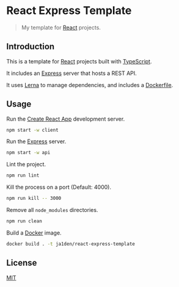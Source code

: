 # React Express Template

> My template for [React](https://reactjs.org/) projects.

## Introduction

This is a template for [React](https://reactjs.org/) projects built with [TypeScript](https://www.typescriptlang.org/).

It includes an [Express](https://expressjs.com/) server that hosts a REST API.

It uses [Lerna](https://lerna.js.org/) to manage dependencies, and includes a [Dockerfile](Dockerfile).

## Usage

Run the [Create React App](https://create-react-app.dev/) development server.

```sh
npm start -w client
```

Run the [Express](https://expressjs.com/) server.

```sh
npm start -w api
```

Lint the project.

```sh
npm run lint
```

Kill the process on a port (Default: 4000).

```sh
npm run kill -- 3000
```

Remove all `node_modules` directories.

```sh
npm run clean
```

Build a [Docker](https://www.docker.com/) image.

```sh
docker build . -t ja1den/react-express-template
```

## License

[MIT](LICENSE)
